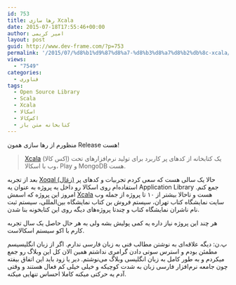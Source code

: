 ```yaml
---
id: 753
title: رها سازی Xcala
date: 2015-07-18T17:55:46+00:00
author: امیر کریمی
layout: post
guid: http://www.dev-frame.com/?p=753
permalink: '/2015/07/%d8%b1%d9%87%d8%a7-%d8%b3%d8%a7%d8%b2%db%8c-xcala/'
views:
  - "7549"
categories:
  - فناوری
tags:
  - Open Source Library
  - Scala
  - Xcala
  - اسکالا
  - اکس‌کالا
  - کتابخانه متن باز
---
```

منظورم از رها سازی همون Release هست!

> <a href="https://github.com/AmirKarimi/xcala" target="_blank">Xcala</a> (اِکس کالا) یک کتابخانه از کدهای پر کاربرد برای تولید نرم‌افزارهای تحت وب با اسکالا، Play و MongoDB هست.

بعد از تجربه <a href="https://github.com/AmirKarimi/Xoqal" target="_blank">Xoqal (زغال)</a> حالا یک سالی هست که سعی کردم تجربیات و کدهای پر استفاده‌ام روی اسکالا رو داخل یه پروژه به عنوان یه Application Library جمع کنم. امروز این پروژه که اسمش <a href="https://github.com/AmirKarimi/xcala" target="_blank">Xcala</a> هست و تاحالا بیشتر از ۱۰ تا پروژه از جمله وب سایت نمایشگاه کتاب تهران، سیستم فروش بن کتاب نمایشگاه بین‌المللی، سیستم ثبت نام ناشران نمایشگاه کتاب و چندتا پروژه‌های دیگه روی این کتابخونه بنا شدن.

هر چند این پروژه نیاز داره یه کمی پولیش بشه ولی به هر حال حاصل یک سال تجربه کارم با اکو سیستم اسکالاست.

پ.ن: دیگه علاقه‌ای به نوشتن مطالب فنی به زبان فارسی ندارم. اگر از زبان انگلیسیسم مطمئن بودم و استرس سوتی دادن گرامری نداشتم همین الان کل این وبلاگ رو جمع میکردم و به طور کامل به زبان انگلیسی وبلاگ می‌نوشتم. دیر یا زود باید این اتفاق بیفته چون جامعه نرم‌افزار فارسی زبان به شدت کوچیکه و خیلی خیلی کم فعال هستند و وقتی آدم یه حرکتی میکنه کاملا احساس تنهایی میکنه.